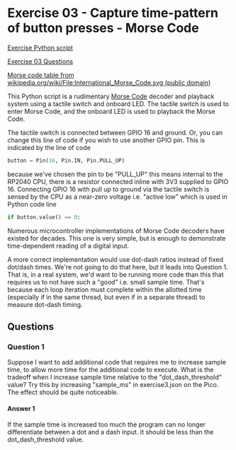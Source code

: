 # Exercise 03 - Capture time-pattern of button presses - Morse Code

[Exercise Python script](./exercise03.py)

[Exercise 03 Questions](#questions)

[Morse code table from wikipedia.org/wiki/File:International_Morse_Code.svg (public domain)](./morse_code.png)

This Python script is a rudimentary
[Morse Code](https://en.wikipedia.org/wiki/Morse_code)
decoder and playback system using a tactile switch and onboard LED.
The tactile switch is used to enter Morse Code, and the onboard LED is used to playback the Morse Code.

The tactile switch is connected between GPIO 16 and ground.
Or, you can change this line of code if you wish to use another GPIO pin.
This is indicated by the line of code

```python
button = Pin(16, Pin.IN, Pin.PULL_UP)
```

because we've chosen the pin to be "PULL_UP" this means internal to the RP2040 CPU, there is a resistor connected inline with 3V3 supplied to GPIO 16.
Connecting GPIO 16 with pull up to ground via the tactile switch is sensed by the CPU as a near-zero voltage i.e. "active low" which is used in Python code line

```python
if button.value() == 0:
```

Numerous microcontroller implementations of Morse Code decoders have existed for decades.
This one is very simple, but is enough to demonstrate time-dependent reading of a digital input.

A more correct implementation would use dot-dash ratios instead of fixed dot/dash times.
We're not going to do that here, but it leads into Question 1.
That is, in a real system, we'd want to be running more code than this that requires us to not have such a "good" i.e. small sample time.
That's because each loop iteration must complete within the allotted time (especially if in the same thread, but even if in a separate thread) to measure dot-dash timing.

## Questions

### Question 1

Suppose I want to add additional code that requires me to increase sample time, to allow more time for the additional code to execute.
What is the tradeoff when I increase sample time relative to the "dot_dash_threshold" value?
Try this by increasing "sample_ms" in exercise3.json on the Pico.
The effect should be quite noticeable.

#### Answer 1
If the sample time is increased too much the program can no longer differentiate between a dot and a dash input. It should be less than the dot_dash_threshold value.
